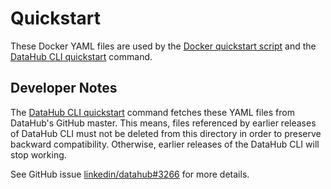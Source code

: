 # Quickstart

These Docker YAML files are used by the [Docker quickstart script](../quickstart.sh) and
the [DataHub CLI quickstart](../../docs/quickstart.md) command.

## Developer Notes
The [DataHub CLI quickstart](../../docs/quickstart.md) command fetches these YAML files from DataHub's GitHub master.
This means, files referenced by earlier releases of DataHub CLI must not be deleted from this directory in order
to preserve backward compatibility.
Otherwise, earlier releases of the DataHub CLI will stop working.

See GitHub issue [linkedin/datahub#3266](https://github.com/linkedin/datahub/issues/3266) for more details.